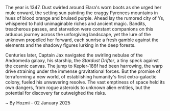 
The year is 1347.  Dust swirled around Elara's worn boots as she urged her mule onward, the setting sun painting the craggy Pyrenees mountains in hues of blood orange and bruised purple.  Ahead lay the rumored city of Ys, whispered to hold unimaginable riches and ancient magic.  Bandits, treacherous passes, and starvation were constant companions on this arduous journey across the unforgiving landscape, yet the lure of the unknown propelled her forward, each sunrise a fresh gamble against the elements and the shadowy figures lurking in the deep forests.

Centuries later, Captain Jax navigated the swirling nebulae of the Andromeda galaxy, his starship, the *Stardust Drifter*, a tiny speck against the cosmic canvas.  The jump to Kepler-186f had been harrowing, the warp drive straining under the immense gravitational forces.  But the promise of terraforming a new world, of establishing humanity's first extra-galactic colony, fueled his unwavering resolve.  The vast emptiness of space held its own dangers, from rogue asteroids to unknown alien entities, but the potential for discovery far outweighed the risks.

~ By Hozmi - 02 January 2025
